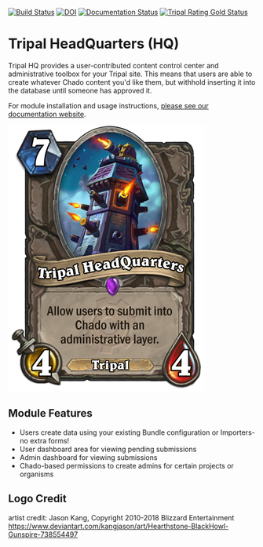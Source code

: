 [![Build Status](https://travis-ci.org/statonlab/tripal_hq.svg?branch=master)](https://travis-ci.org/statonlab/tripal_hq)
[![DOI](https://zenodo.org/badge/152087832.svg)](https://zenodo.org/badge/latestdoi/152087832)
[![Documentation Status](https://readthedocs.org/projects/tripal-hq/badge/?version=latest)](https://tripal-hq.readthedocs.io/en/latest/?badge=latest)
[![Tripal Rating Gold Status](https://tripal.readthedocs.io/en/7.x-3.x/_images/Tripal-Gold.png)](https://tripal.readthedocs.io/en/7.x-3.x/extensions/module_rating.html#Gold)


# Tripal HeadQuarters (HQ)

Tripal HQ provides a user-contributed content control center and administrative toolbox for your Tripal site.  This means that users are able to create whatever Chado content you'd like them, but withhold inserting it into the database until someone has approved it.

For module installation and usage instructions, [please see our documentation website](https://tripal-hq.readthedocs.io/en/latest/?badge=latest).


![TripalHQLogo](docs/tripalHQlogo.png)

## Module Features

* Users create data using your existing Bundle configuration or Importers- no extra forms!
* User dashboard area for viewing pending submissions
* Admin dashboard for viewing submissions
* Chado-based permissions to create admins for certain projects or organisms



## Logo Credit

artist credit: Jason Kang, Copyright 2010-2018 Blizzard Entertainment
https://www.deviantart.com/kangjason/art/Hearthstone-BlackHowl-Gunspire-738554497
